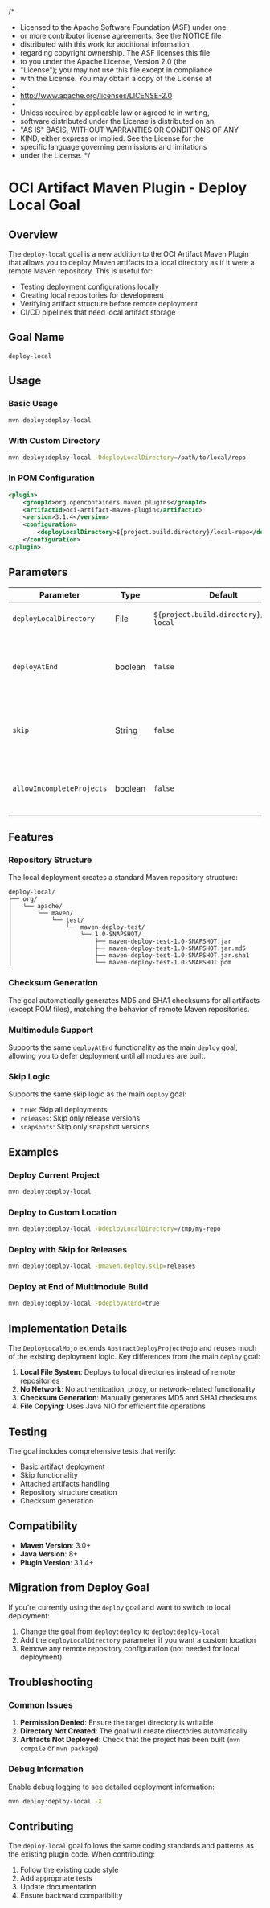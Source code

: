 /*
 * Licensed to the Apache Software Foundation (ASF) under one
 * or more contributor license agreements.  See the NOTICE file
 * distributed with this work for additional information
 * regarding copyright ownership.  The ASF licenses this file
 * to you under the Apache License, Version 2.0 (the
 * "License"); you may not use this file except in compliance
 * with the License.  You may obtain a copy of the License at
 *
 *   http://www.apache.org/licenses/LICENSE-2.0
 *
 * Unless required by applicable law or agreed to in writing,
 * software distributed under the License is distributed on an
 * "AS IS" BASIS, WITHOUT WARRANTIES OR CONDITIONS OF ANY
 * KIND, either express or implied.  See the License for the
 * specific language governing permissions and limitations
 * under the License.
 */

# OCI Artifact Maven Plugin - Deploy Local Goal

## Overview

The `deploy-local` goal is a new addition to the OCI Artifact Maven Plugin that allows you to deploy Maven artifacts to a local directory as if it were a remote Maven repository. This is useful for:

- Testing deployment configurations locally
- Creating local repositories for development
- Verifying artifact structure before remote deployment
- CI/CD pipelines that need local artifact storage

## Goal Name

`deploy-local`

## Usage

### Basic Usage

```bash
mvn deploy:deploy-local
```

### With Custom Directory

```bash
mvn deploy:deploy-local -DdeployLocalDirectory=/path/to/local/repo
```

### In POM Configuration

```xml
<plugin>
    <groupId>org.opencontainers.maven.plugins</groupId>
    <artifactId>oci-artifact-maven-plugin</artifactId>
    <version>3.1.4</version>
    <configuration>
        <deployLocalDirectory>${project.build.directory}/local-repo</deployLocalDirectory>
    </configuration>
</plugin>
```

## Parameters

| Parameter | Type | Default | Description |
|-----------|------|---------|-------------|
| `deployLocalDirectory` | File | `${project.build.directory}/deploy-local` | The local directory to deploy to |
| `deployAtEnd` | boolean | `false` | Whether to deploy at the end of the multimodule build |
| `skip` | String | `false` | Skip deployment (can be `true`, `releases`, `snapshots`) |
| `allowIncompleteProjects` | boolean | `false` | Allow incomplete projects to be deployed |

## Features

### Repository Structure

The local deployment creates a standard Maven repository structure:

```
deploy-local/
├── org/
│   └── apache/
│       └── maven/
│           └── test/
│               └── maven-deploy-test/
│                   └── 1.0-SNAPSHOT/
│                       ├── maven-deploy-test-1.0-SNAPSHOT.jar
│                       ├── maven-deploy-test-1.0-SNAPSHOT.jar.md5
│                       ├── maven-deploy-test-1.0-SNAPSHOT.jar.sha1
│                       └── maven-deploy-test-1.0-SNAPSHOT.pom
```

### Checksum Generation

The goal automatically generates MD5 and SHA1 checksums for all artifacts (except POM files), matching the behavior of remote Maven repositories.

### Multimodule Support

Supports the same `deployAtEnd` functionality as the main `deploy` goal, allowing you to defer deployment until all modules are built.

### Skip Logic

Supports the same skip logic as the main `deploy` goal:
- `true`: Skip all deployments
- `releases`: Skip only release versions
- `snapshots`: Skip only snapshot versions

## Examples

### Deploy Current Project

```bash
mvn deploy:deploy-local
```

### Deploy to Custom Location

```bash
mvn deploy:deploy-local -DdeployLocalDirectory=/tmp/my-repo
```

### Deploy with Skip for Releases

```bash
mvn deploy:deploy-local -Dmaven.deploy.skip=releases
```

### Deploy at End of Multimodule Build

```bash
mvn deploy:deploy-local -DdeployAtEnd=true
```

## Implementation Details

The `DeployLocalMojo` extends `AbstractDeployProjectMojo` and reuses much of the existing deployment logic. Key differences from the main `deploy` goal:

1. **Local File System**: Deploys to local directories instead of remote repositories
2. **No Network**: No authentication, proxy, or network-related functionality
3. **Checksum Generation**: Manually generates MD5 and SHA1 checksums
4. **File Copying**: Uses Java NIO for efficient file operations

## Testing

The goal includes comprehensive tests that verify:
- Basic artifact deployment
- Skip functionality
- Attached artifacts handling
- Repository structure creation
- Checksum generation

## Compatibility

- **Maven Version**: 3.0+
- **Java Version**: 8+
- **Plugin Version**: 3.1.4+

## Migration from Deploy Goal

If you're currently using the `deploy` goal and want to switch to local deployment:

1. Change the goal from `deploy:deploy` to `deploy:deploy-local`
2. Add the `deployLocalDirectory` parameter if you want a custom location
3. Remove any remote repository configuration (not needed for local deployment)

## Troubleshooting

### Common Issues

1. **Permission Denied**: Ensure the target directory is writable
2. **Directory Not Created**: The goal will create directories automatically
3. **Artifacts Not Deployed**: Check that the project has been built (`mvn compile` or `mvn package`)

### Debug Information

Enable debug logging to see detailed deployment information:

```bash
mvn deploy:deploy-local -X
```

## Contributing

The `deploy-local` goal follows the same coding standards and patterns as the existing plugin code. When contributing:

1. Follow the existing code style
2. Add appropriate tests
3. Update documentation
4. Ensure backward compatibility
